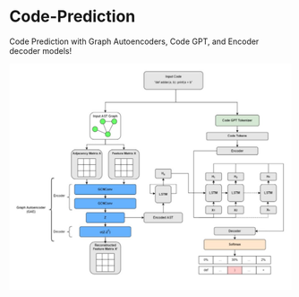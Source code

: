 # Code-Prediction
Code Prediction with Graph Autoencoders, Code GPT, and Encoder decoder models!

![alt text](https://github.com/notsamdonald/Code-Prediction/blob/main/model_LSTM.JPG)

